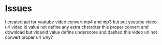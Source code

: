 # Issues
I created api for youtube video convert mp4 and mp3 but put youtube video url video id value not define any extra character this proper convert and download but videoid  value define underscore and dashed this video url not convert proper url why?
